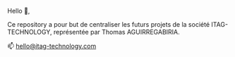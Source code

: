 Hello 👀,

Ce repository a pour but de centraliser les futurs projets de la société ITAG-TECHNOLOGY, représentée par Thomas AGUIRREGABIRIA.

📫 hello@itag-technology.com
